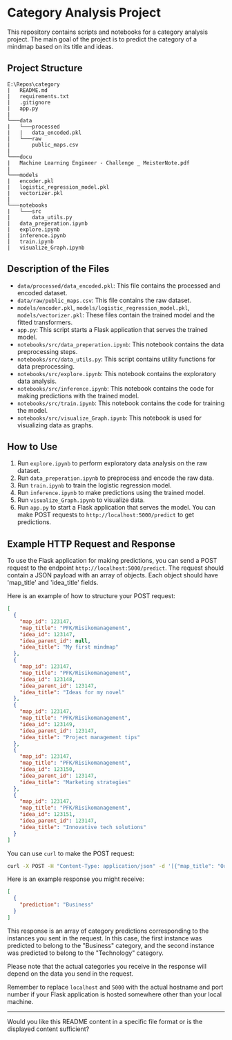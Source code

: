 

# Category Analysis Project

This repository contains scripts and notebooks for a category analysis project. The main goal of the project is to predict the category of a mindmap based on its title and ideas.

## Project Structure

```
E:\Repos\category
|   README.md
|   requirements.txt
|   .gitignore
|   app.py
|
└───data
|   └───processed
|   |   data_encoded.pkl
|   └───raw
|       public_maps.csv
|
└───docu
|   Machine Learning Engineer - Challenge _ MeisterNote.pdf
|
└───models
|   encoder.pkl
|   logistic_regression_model.pkl
|   vectorizer.pkl
|
└───notebooks
|   └───src
|       data_utils.py
|   data_preperation.ipynb
|   explore.ipynb
|   inference.ipynb
|   train.ipynb
|   visualize_Graph.ipynb
```

## Description of the Files

- `data/processed/data_encoded.pkl`: This file contains the processed and encoded dataset.
- `data/raw/public_maps.csv`: This file contains the raw dataset.
- `models/encoder.pkl`, `models/logistic_regression_model.pkl`, `models/vectorizer.pkl`: These files contain the trained model and the fitted transformers.
- `app.py`: This script starts a Flask application that serves the trained model.
- `notebooks/src/data_preperation.ipynb`: This notebook contains the data preprocessing steps.
- `notebooks/src/data_utils.py`: This script contains utility functions for data preprocessing.
- `notebooks/src/explore.ipynb`: This notebook contains the exploratory data analysis.
- `notebooks/src/inference.ipynb`: This notebook contains the code for making predictions with the trained model.
- `notebooks/src/train.ipynb`: This notebook contains the code for training the model.
- `notebooks/src/visualize_Graph.ipynb`: This notebook is used for visualizing data as graphs.

## How to Use

1. Run `explore.ipynb` to perform exploratory data analysis on the raw dataset.
2. Run `data_preperation.ipynb` to preprocess and encode the raw data.
3. Run `train.ipynb` to train the logistic regression model.
4. Run `inference.ipynb` to make predictions using the trained model.
5. Run `visualize_Graph.ipynb` to visualize data.
6. Run `app.py` to start a Flask application that serves the model. You can make POST requests to `http://localhost:5000/predict` to get predictions.

## Example HTTP Request and Response

To use the Flask application for making predictions, you can send a POST request to the endpoint `http://localhost:5000/predict`. The request should contain a JSON payload with an array of objects. Each object should have 'map_title' and 'idea_title' fields.

Here is an example of how to structure your POST request:

```json
[
  {
    "map_id": 123147,
    "map_title": "PFK/Risikomanagement",
    "idea_id": 123147,
    "idea_parent_id": null,
    "idea_title": "My first mindmap"
  },
  {
    "map_id": 123147,
    "map_title": "PFK/Risikomanagement",
    "idea_id": 123148,
    "idea_parent_id": 123147,
    "idea_title": "Ideas for my novel"
  },
  {
    "map_id": 123147,
    "map_title": "PFK/Risikomanagement",
    "idea_id": 123149,
    "idea_parent_id": 123147,
    "idea_title": "Project management tips"
  },
  {
    "map_id": 123147,
    "map_title": "PFK/Risikomanagement",
    "idea_id": 123150,
    "idea_parent_id": 123147,
    "idea_title": "Marketing strategies"
  },
  {
    "map_id": 123147,
    "map_title": "PFK/Risikomanagement",
    "idea_id": 123151,
    "idea_parent_id": 123147,
    "idea_title": "Innovative tech solutions"
  }
]

```

You can use `curl` to make the POST request:

```bash
curl -X POST -H "Content-Type: application/json" -d '[{"map_title": "Organizational Structure", "idea_title": "Hierarchical model"}, {"map_title": "Software Development Life Cycle", "idea_title": "Waterfall model"}]' http://localhost:5000/predict
```

Here is an example response you might receive:

```json
[
  {
    "prediction": "Business"
  }
]
```

This response is an array of category predictions corresponding to the instances you sent in the request. In this case, the first instance was predicted to belong to the "Business" category, and the second instance was predicted to belong to the "Technology" category.

Please note that the actual categories you receive in the response will depend on the data you send in the request.

Remember to replace `localhost` and `5000` with the actual hostname and port number if your Flask application is hosted somewhere other than your local machine.

---

Would you like this README content in a specific file format or is the displayed content sufficient?
